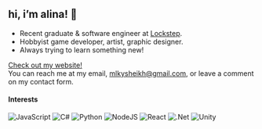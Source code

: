 
## hi, i’m alina! 🚀
* Recent graduate & software engineer at [Lockstep](https://lockstep.io/).
* Hobbyist game developer, artist, graphic designer.
* Always trying to learn something new!

[Check out my website!](https://www.mlkywy.net/) 
<br>You can reach me at my email, mlkysheikh@gmail.com, or leave a comment on my contact form.


#### Interests

![JavaScript](https://img.shields.io/badge/Javascript-fc444a?style=for-the-badge&logo=javascript&logoColor=white)
![C#](https://img.shields.io/badge/c%23-1784a5.svg?style=for-the-badge&logo=c-sharp&logoColor=white) 
![Python](https://img.shields.io/badge/python-fc444a?style=for-the-badge&logo=python&logoColor=white)
![NodeJS](https://img.shields.io/badge/node.js-1784a5?style=for-the-badge&logo=node.js&logoColor=white)
![React](https://img.shields.io/badge/React-fc444a?style=for-the-badge&logo=react&logoColor=white)
![.Net](https://img.shields.io/badge/.NET-1784a5?style=for-the-badge&logo=.net&logoColor=white)
![Unity](https://img.shields.io/badge/Unity-fc444a?style=for-the-badge&logo=unity&logoColor=white)


<!--- 
alshei/alshei is a ✨ special ✨ repository because its `README.md` (this file) appears on your GitHub profile.
You can click the Preview link to take a look at your changes.
--->
